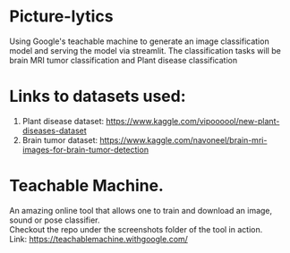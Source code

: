# Picture-lytics
Using Google's teachable machine to generate an image classification model and serving the model via streamlit. The classification tasks will be brain MRI tumor classification and Plant disease classification <br/>
# Links to datasets used: <br/>
1. Plant disease dataset: https://www.kaggle.com/vipoooool/new-plant-diseases-dataset <br/>
2. Brain tumor dataset: https://www.kaggle.com/navoneel/brain-mri-images-for-brain-tumor-detection <br/>
# Teachable Machine.
An amazing online tool that allows one to train and download an image, sound or pose classifier. <br/>
Checkout the repo under the screenshots folder of the tool in action.<br/> Link: https://teachablemachine.withgoogle.com/

